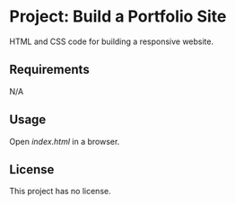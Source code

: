 # Project: Build a Portfolio Site

HTML and CSS code for building a responsive website.

## Requirements

N/A

## Usage

Open *index.html* in a browser.

## License

This project has no license.
